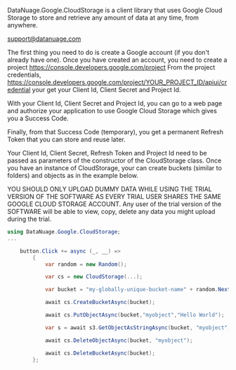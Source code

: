 DataNuage.Google.CloudStorage is a client library that uses Google Cloud Storage to store and retrieve any amount of data at any time, from anywhere.

support@datanuage.com

The first thing you need to do is create a Google account (if you don't already have one).
Once you have created an account, you need to create a project https://console.developers.google.com/project
From the project credentials, https://console.developers.google.com/project/YOUR_PROJECT_ID/apiui/credential your get your Client Id, Client Secret and Project Id.

With your Client Id, Client Secret and Project Id, you can go to a web page and authorize your application to use Google Cloud Storage which gives you a Success Code.

Finally, from that Success Code (temporary), you get a permanent Refresh Token that you can store and reuse later.

Your Client Id, Client Secret, Refresh Token and Project Id need to be passed as parameters of the constructor of the CloudStorage class.
Once you have an instance of CloudStorage, your can create buckets (similar to folders) and objects as in the example below.

YOU SHOULD ONLY UPLOAD DUMMY DATA WHILE USING THE TRIAL VERSION OF THE SOFTWARE AS EVERY TRIAL USER SHARES THE SAME GOOGLE CLOUD STORAGE ACCOUNT.
Any user of the trial version of the SOFTWARE will be able to view, copy, delete any data you might upload during the trial.

```csharp
using DataNuage.Google.CloudStorage;
...

	button.Click += async (_, __) =>
        {
            var random = new Random();

            var cs = new CloudStorage(...);

            var bucket = "my-globally-unique-bucket-name" + random.Next();

            await cs.CreateBucketAsync(bucket);

            await cs.PutObjectAsync(bucket,"myobject","Hello World");

            var s = await s3.GetObjectAsStringAsync(bucket, "myobject");

            await cs.DeleteObjectAsync(bucket, "myobject");

            await cs.DeleteBucketAsync(bucket);
        };
```

